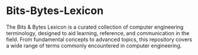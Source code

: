 # Bits-Bytes-Lexicon
The Bits &amp; Bytes Lexicon is a curated collection of computer engineering terminology, designed to aid learning, reference, and communication in the field. From fundamental concepts to advanced topics, this repository covers a wide range of terms commonly encountered in computer engineering.

